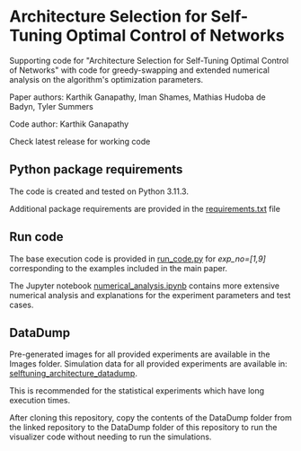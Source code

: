 # Architecture Selection for Self-Tuning Optimal Control of Networks

Supporting code for "Architecture Selection for Self-Tuning Optimal Control of Networks" with code for greedy-swapping and extended numerical analysis on the algorithm's optimization parameters.

Paper authors: Karthik Ganapathy, Iman Shames, Mathias Hudoba de Badyn, Tyler Summers

Code author: Karthik Ganapathy

Check latest release for working code

## Python package requirements
The code is created and tested on Python 3.11.3.

Additional package requirements are provided in the [requirements.txt](requirements.txt) file

## Run code
The base execution code is provided in [run_code.py](run_code.py) for *exp_no=[1,9]* corresponding to the examples included in the main paper.

The Jupyter notebook [numerical_analysis.ipynb](numerical_analysis.ipynb) contains more extensive numerical analysis and explanations for the experiment parameters and test cases.

## DataDump
Pre-generated images for all provided experiments are available in the Images folder. Simulation data for all provided experiments are available in: [selftuning_architecture_datadump](https://github.com/Klickeazy/selftuning_architecture_datadump).

This is recommended for the statistical experiments which have long execution times.

After cloning this repository, copy the contents of the DataDump folder from the linked repository to the DataDump folder of this repository to run the visualizer code without needing to run the simulations.
